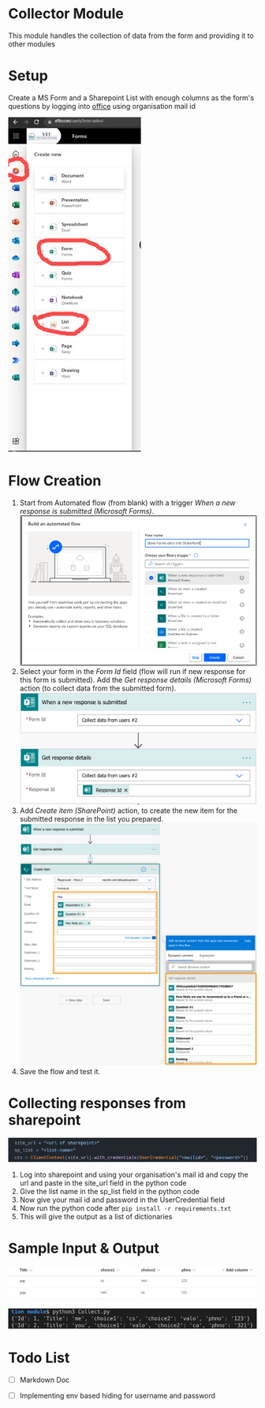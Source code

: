 ﻿# Collector Module
This module handles the collection of data from the form and providing it to other modules


# Setup
Create a MS Form and a Sharepoint List with enough columns as the form's questions by logging into [office](https://www.office.com/) using organisation mail id 

![setup](./Demo/setup.jpeg)
# Flow Creation
1. Start from Automated flow (from blank) with a trigger _When a new response is submitted_  _(Microsoft Forms)_.
![image1](./Demo/image-1.png)
2. Select your form in the _Form Id_ field (flow will run if new response for this form is submitted). Add the _Get response details (Microsoft Forms)_ action (to collect data from the submitted form).
![image2](./Demo/image-2.png)
3. Add _Create item (SharePoint)_ action, to create the new item for the submitted response in the list you prepared.
![image3](./Demo/image-3.png)
4. Save the flow and test it.

# Collecting responses from sharepoint
![ip](./Demo/ip.jpeg)
1. Log into sharepoint and using your organisation's mail id and copy the url and paste in the site_url field in the python code 
2. Give the list name in the sp_list field in the python code
3. Now give your mail id and password in the UserCredential field
4. Now run the python code after `pip install -r requirements.txt`
5. This will give the output as a list of dictionaries
# Sample Input & Output
![input_list](./Demo/input_list.jpeg)

![Output](./Demo/Output.jpeg)
# Todo List
 - [ ] Markdown Doc
 - [ ] Implementing env based hiding for username and password

